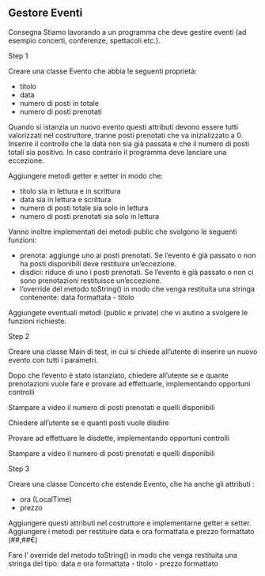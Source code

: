 ## Gestore Eventi

Consegna
Stiamo lavorando a un programma che deve gestire eventi (ad esempio concerti, conferenze, spettacoli etc.).

Step 1

Creare una classe Evento che abbia le seguenti proprietà:
- titolo
- data
- numero di posti in totale
- numero di posti prenotati
  
Quando si istanzia un nuovo evento questi attributi devono essere tutti valorizzati nel costruttore, tranne posti prenotati che va inizializzato a 0.
Inserire il controllo che la data non sia già passata e che il numero di posti totali sia positivo. In caso contrario il programma deve lanciare una eccezione.

Aggiungere metodi getter e setter in modo che:
- titolo sia in lettura e in scrittura
- data sia in lettura e scrittura
- numero di posti totale sia solo in lettura
- numero di posti prenotati sia solo in lettura

Vanno inoltre implementati dei metodi public che svolgono le seguenti funzioni:
- prenota: aggiunge uno ai posti prenotati. Se l’evento è già passato o non ha posti disponibili deve restituire un’eccezione.
- disdici: riduce di uno i posti prenotati. Se l’evento è già passato o non ci sono prenotazioni restituisce un’eccezione.
- l’override del metodo toString() in modo che venga restituita una stringa contenente: data formattata - titolo
  
Aggiungete eventuali metodi (public e private) che vi aiutino a svolgere le funzioni richieste.

Step 2

Creare una classe Main di test, in cui si chiede all’utente di inserire un nuovo evento con tutti i parametri.

Dopo che l’evento è stato istanziato, chiedere all’utente se e quante prenotazioni vuole fare e provare ad effettuarle, implementando opportuni controlli

Stampare a video il numero di posti prenotati e quelli disponibili

Chiedere all’utente se e quanti posti vuole disdire

Provare ad effettuare le disdette, implementando opportuni controlli

Stampare a video il numero di posti prenotati e quelli disponibili

Step 3

Creare una classe Concerto che estende Evento, che ha anche gli attributi :
- ora (LocalTime)
- prezzo
  
Aggiungere questi attributi nel costruttore e implementarne getter e setter.
Aggiungere i metodi per restituire data e ora formattata e prezzo formattato (##,##€)

Fare l’ override del metodo toString() in modo che venga restituita una stringa del tipo: data e ora formattata - titolo - prezzo formattato
